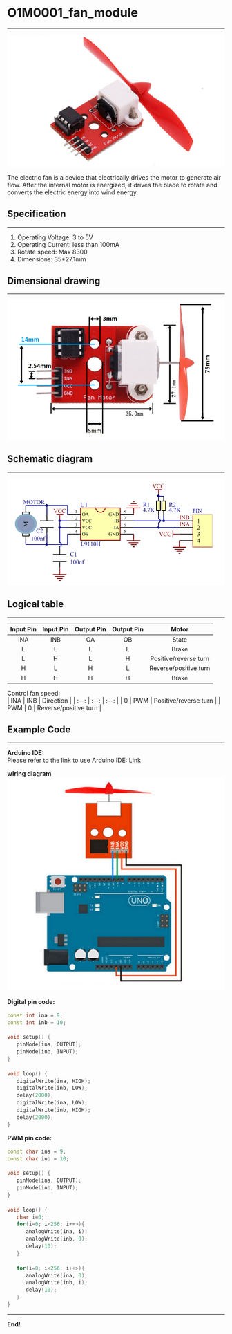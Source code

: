 # O1M0001_fan_module   
--------------------
![Img](../../_static/outsourcing/O1M0001/img/1img.png)    

The electric fan is a device that electrically drives the motor to generate air flow. After the internal motor is energized, it drives the blade to rotate and converts the electric energy into wind energy.     

## Specification          
----------------
1. Operating Voltage: 3 to 5V  
2. Operating Current: less than 100mA      
3. Rotate speed: Max 8300  
9. Dimensions: 35\*27.1mm  

## Dimensional drawing            
----------------------
![Img](../../_static/outsourcing/O1M0001/img/2img.png)  

## Schematic diagram          
--------------------
![Img](../../_static/outsourcing/O1M0001/img/3img.png)  

## Logical table         
----------------
|Input Pin|Input Pin|Output Pin|Output Pin| Motor |
|  :--:   |  :--:   |   :--:   |   :--:   |  :--: |
|   INA   |   INB   |    OA    |    OB    | State |
|    L    |    L    |    L     |    L     | Brake |
|    L    |    H    |    L     |    H     | Positive/reverse turn |
|    H    |    L    |    H     |    L     | Reverse/positive turn |
|    H    |    H    |    H     |    H     | Brake |         

Control fan speed:    
| INA | INB | Direction |
| :--: | :--: | :--: |
| 0 | PWM | Positive/reverse turn |
| PWM | 0 | Reverse/positive turn |

## Example Code           
---------------
**Arduino IDE:**  
Please refer to the link to use Arduino IDE: [Link](../../arduino/arduino_ide/arduino_ide.md)  

**wiring diagram**  
![Img](../../_static/outsourcing/O1M0001/img/4img.jpg)  

**Digital pin code:**  
```c++
const int ina = 9;            
const int inb = 10;             

void setup() {
   pinMode(ina, OUTPUT);
   pinMode(inb, INPUT);
}

void loop() {
   digitalWrite(ina, HIGH);    
   digitalWrite(inb, LOW);
   delay(2000);
   digitalWrite(ina, LOW);    
   digitalWrite(inb, HIGH);
   delay(2000);
}
```

**PWM pin code:**
```c++
const char ina = 9;            
const char inb = 10;             

void setup() {
   pinMode(ina, OUTPUT);
   pinMode(inb, INPUT);
}

void loop() {
   char i=0;
   for(i=0; i<256; i++>){
      analogWrite(ina, i);    
      analogWrite(inb, 0);
      delay(10);
   }

   for(i=0; i<256; i++>){
      analogWrite(ina, 0);    
      analogWrite(inb, i);
      delay(10);
   }
}
```

--------
**End!**     